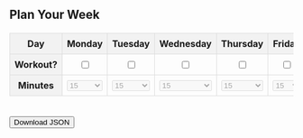 
<html lang="en">

<head>
    <meta charset="UTF-8">
    <meta name="viewport" content="width=device-width, initial-scale=1.0">
    <title>Weekly Goals</title>
    <style>
    table {
        width: 100%;
        border-collapse: collapse;
        margin-top: 20px;
    }
    th, td {
        border: 1px solid #ddd;
        padding: 8px;
        text-align: center;
    }
    th {
        background-color: #f2f2f2;
    }
    .checkbox-col {
        text-align: center;
    }
    .minutes-col select {
        width: 100%;
    }
    #downloadBtn {
        margin-top: 20px;
    }
    </style>
</head>

<body>
<h2>Plan Your Week</h2>

<table>
    <thead>
        <tr>
            <th>Day</th>
            <th>Monday</th>
            <th>Tuesday</th>
            <th>Wednesday</th>
            <th>Thursday</th>
            <th>Friday</th>
            <th>Saturday</th>
            <th>Sunday</th>
        </tr>
    </thead>
    <tbody>
        <tr>
            <th>Workout?</th>
            <td class="checkbox-col"><input type="checkbox" id="mondayCheckbox"></td>
            <td class="checkbox-col"><input type="checkbox" id="tuesdayCheckbox"></td>
            <td class="checkbox-col"><input type="checkbox" id="wednesdayCheckbox"></td>
            <td class="checkbox-col"><input type="checkbox" id="thursdayCheckbox"></td>
            <td class="checkbox-col"><input type="checkbox" id="fridayCheckbox"></td>
            <td class="checkbox-col"><input type="checkbox" id="saturdayCheckbox"></td>
            <td class="checkbox-col"><input type="checkbox" id="sundayCheckbox"></td>
        </tr>
        <tr>
            <th>Minutes</th>
            <td class="minutes-col">
                <select id="mondaySelect" disabled>
                    <option value="15">15</option>
                    <option value="30">30</option>
                    <option value="45">45</option>
                    <option value="60">60</option>
                </select>
            </td>
            <td class="minutes-col">
                <select id="tuesdaySelect" disabled>
                    <option value="15">15</option>
                    <option value="30">30</option>
                    <option value="45">45</option>
                    <option value="60">60</option>
                </select>
            </td>
            <td class="minutes-col">
                <select id="wednesdaySelect" disabled>
                    <option value="15">15</option>
                    <option value="30">30</option>
                    <option value="45">45</option>
                    <option value="60">60</option>
                </select>
            </td>
            <td class="minutes-col">
                <select id="thursdaySelect" disabled>
                    <option value="15">15</option>
                    <option value="30">30</option>
                    <option value="45">45</option>
                    <option value="60">60</option>
                </select>
            </td>
            <td class="minutes-col">
                <select id="fridaySelect" disabled>
                    <option value="15">15</option>
                    <option value="30">30</option>
                    <option value="45">45</option>
                    <option value="60">60</option>
                </select>
            </td>
            <td class="minutes-col">
                <select id="saturdaySelect" disabled>
                    <option value="15">15</option>
                    <option value="30">30</option>
                    <option value="45">45</option>
                    <option value="60">60</option>
                </select>
            </td>
            <td class="minutes-col">
                <select id="sundaySelect" disabled>
                    <option value="15">15</option>
                    <option value="30">30</option>
                    <option value="45">45</option>
                    <option value="60">60</option>
                </select>
            </td>
        </tr>
    </tbody>
</table>

<button id="downloadBtn">Download JSON</button>

<script>
    document.getElementById('downloadBtn').addEventListener('click', function () {
        const data = {};
        const checkboxes = document.querySelectorAll('input[type="checkbox"]');
        checkboxes.forEach(checkbox => {
            const correspondingSelect = document.getElementById(checkbox.id.replace("Checkbox", "Select"));
            data[checkbox.id.replace("Checkbox", "")] = checkbox.checked;
            data[correspondingSelect.id.replace("Select", "") + "Minutes"] = checkbox.checked ? correspondingSelect.value : 0;
        });

        const jsonData = JSON.stringify(data, null, 2);

        const blob = new Blob([jsonData], { type: 'application/json' });
        const link = document.createElement('a');
        link.href = URL.createObjectURL(blob);
        link.download = 'weekly_plan.json';
        link.click();

        function getEmailFromCookie() {
            const name = "email=";
            const decodedCookie = decodeURIComponent(document.cookie);
            const cookieArray = decodedCookie.split(';');
            for (let i = 0; i < cookieArray.length; i++) {
                let cookie = cookieArray[i];
                while (cookie.charAt(0) === ' ') {
                    cookie = cookie.substring(1);
                }
                if (cookie.indexOf(name) === 0) {
                    return cookie.substring(name.length, cookie.length);
                }
            }
            return "";
        }
        // Example of how to use the getEmailFromCookie function
        const storedEmail = getEmailFromCookie();
        const url = `http://localhost:8084/api/person/setStats?email=${encodeURIComponent(storedEmail)}`;
        fetch(url, {
            method: 'POST',
            mode: 'cors',
            cache: 'no-cache',
            headers: {
                'Content-Type': 'application/json',
            },
            body: jsonData,
        })
            .then(response => response.json())
            .then(data => console.log('Success:', data))
            .catch(error => console.error('Error:', error));
    });

    const checkboxes = document.querySelectorAll('input[type="checkbox"]');
    checkboxes.forEach(checkbox => {
        checkbox.addEventListener('change', function () {
            const correspondingSelect = document.getElementById(this.id.replace("Checkbox", "Select"));
            correspondingSelect.disabled = !this.checked;

            const optionZero = correspondingSelect.querySelector('option[value="0"]');
            if (optionZero) {
                optionZero.remove();
            } else if (!this.checked) {
                correspondingSelect.insertAdjacentHTML('beforeend', '<option value="0">0</option>');
            }
        });
    });
</script>
</body>

</html>